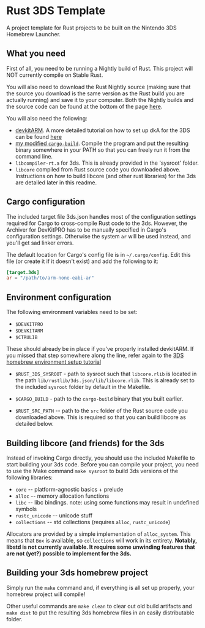 # Rust 3DS Template

A project template for Rust projects to be built on the Nintendo 3DS Homebrew Launcher.


## What you need

First of all, you need to be running a Nightly build of Rust. This project will NOT currently compile on Stable Rust. 

You will also need to download the Rust Nightly source (making sure that the source you download is the same version as the Rust build you are actually running) and save it to your computer. Both the Nightly builds and the source code can be found at the bottom of the page [here](https://www.rust-lang.org/downloads.html). 

You will also need the following:
 * [devkitARM](http://sourceforge.net/projects/devkitpro/files/devkitARM/). A more detailed tutorial on how to set up dkA for the 3DS can be found [here](http://3dbrew.org/wiki/Setting_up_Development_Environment)
 * [my modified `cargo-build`](https://github.com/Furyhunter/cargo-build). Compile the program and put the resulting binary somewhere in your PATH so that you can freely run it from the command line.
 * `libcompiler-rt.a` for 3ds. This is already provided in the 'sysroot' folder.
 * `libcore` compiled from Rust source code you downloaded above. Instructions on how to build libcore (and other rust libraries) for the 3ds are detailed later in this readme.


## Cargo configuration

The included target file 3ds.json handles most of the configuration settings required for Cargo to cross-compile Rust code to the 3ds. However, the Archiver for DevKitPRO has to be manually specified in Cargo's configuration settings. Otherwise the system `ar` will be used instead, and you'll get sad linker errors.

The default location for Cargo's config file is in `~/.cargo/config`. Edit this file (or create it if it doesn't exist) and add the following to it:

```toml
[target.3ds]
ar = "/path/to/arm-none-eabi-ar"
```


## Environment configuration

The following environment variables need to be set:

 * `$DEVKITPRO`
 * `$DEVKITARM`
 * `$CTRULIB`
 
These should already be in place if you've properly installed devkitARM. If you missed that step somewhere along the line, refer again to the [3DS homebrew environment setup tutorial](http://3dbrew.org/wiki/Setting_up_Development_Environment)
 
 * `$RUST_3DS_SYSROOT` - path to sysroot such that `libcore.rlib` is located in the path `lib/rustlib/3ds.json/lib/libcore.rlib`. This is already set to the included `sysroot` folder by default in the Makefile.

 * `$CARGO_BUILD` - path to the `cargo-build` binary that you built earlier.

 * `$RUST_SRC_PATH` -- path to the `src` folder of the Rust source code you downloaded above. This is required so that you can build libcore as detailed below.


## Building libcore (and friends) for the 3ds

Instead of invoking Cargo directly, you should use the included Makefile to start building your 3ds code. Before you can compile your project, you need to use the Make command `make sysroot` to build 3ds versions of the following libraries:

 * `core` -- platform-agnostic basics + prelude
 * `alloc` -- memory allocation functions
 * `libc` -- libc bindings. note: using some functions may result in undefined symbols
 * `rustc_unicode` -- unicode stuff
 * `collections` -- std collections (requires `alloc`, `rustc_unicode`)

Allocators are provided by a simple implementation of `alloc_system`. This means that `Box` is available, so `collections` will work in its entirety.
**Notably, libstd is not currently available. It requires some unwinding features that are not (yet?) possible to implement for the 3ds.**


## Building your 3ds homebrew project

Simply run the `make` command and, if everything is all set up properly, your homebrew project will compile!

Other useful commands are `make clean` to clear out old build artifacts and `make dist` to put the resulting 3ds homebrew files in an easily distributable folder.
